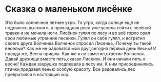 Сказка о маленьком лисёнке
===============

Это было солнечное летнее утро. То утро, когда солнце ещё не поднялось высокого, а прохладная роса уже успела сойти с зелёной травки и не мочила ноги. Лисёнок гулял по лесу и во всё горло орал свои любимые утренние песенки.
Гулял он себе гулял, и встретил своего друга Волченка
Волченок спросил Лисенка,-Почему ты такой веселый?
Как же не радоватся мой друг,сегодня первый день Весны!
И правда же, Весна пришла.
Как же я не заметил,ответил Волченок.
Давай дружище вместе петь,сказал Лисенок.
И они начали петь о весне!
Каждая зверушка подпевала в лесу им.
К ним присоединились птички,придавая пенью особую красоту.
Все радовались,лес превратился в настоящий хор.

